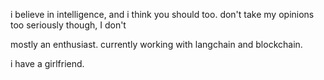 i believe in intelligence, and i think you should too.
don't take my opinions too seriously though, I don't

mostly an enthusiast. currently working with langchain and blockchain.

i have a girlfriend.
<!---
iceTheN00b/iceTheN00b is a ✨ special ✨ repository because its `README.md` (this file) appears on your GitHub profile.
You can click the Preview link to take a look at your changes.
--->

